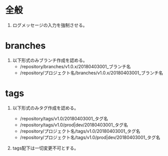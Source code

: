 # 全般
1. ログメッセージの入力を強制させる。

# branches
1. 以下形式のみブランチ作成を認める。
    - /repository/branches/v1.0.x/20180403001_ブランチ名
    - /repository/プロジェクト名/branches/v1.0.x/20180403001_ブランチ名
 
# tags
1. 以下形式のみタグ作成を認める。
    - /repository/tags/v1.0/20180403001_タグ名
    - /repository/tags/v1.0/prod|dev/20180403001_タグ名
    - /repository/プロジェクト名/tags/v1.0/20180403001_タグ名
    - /repository/プロジェクト名/tags/v1.0/prod|dev/20180403001_タグ名

2. tags配下は一切変更不可とする。
